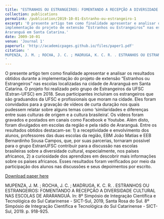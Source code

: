 ```yaml
---
title: "ESTRANHOS OU ESTRANGEIROS: FOMENTANDO A RECEPÇÃO A DIVERSIDADE CULTURAL NAS ESCOLAS DE ARARANGUÁ."
collection: publications
permalink: /publication/2019-10-01-Estranho-ou-estrangeiro-1
excerpt: 'O presente artigo tem como finalidade apresentar e analisar os resultados obtidos durante a
implementação do projeto de extensão “Estranhos ou Estrangeiros” nas escolas localizadas na cidade de
Araranguá em Santa Catarina.'
date: 2009-10-01
venue: 'Journal 1'
paperurl: 'http://academicpages.github.io/files/paper1.pdf'
citation: '
MUPENZA, J. M. ; ROCHA, J. C. ; MADRUGA, K. C. R. . ESTRANHOS OU ESTRANGEIROS: FOMENTANDO A RECEPÇÃO A DIVERSIDADE CULTURAL NAS ESCOLAS DE ARARANGUÁ. In: 8º Simpósio de Integração Científica e Tecnológica do Sul Catarinense - SICT-Sul, 2019, Santa Rosa do Sul. 8º Simpósio de Integração Científica e Tecnológica do Sul Catarinense - SICT-Sul, 2019. p. 918-925.
'
---
```

O presente artigo tem como finalidade apresentar e analisar os resultados obtidos durante a
implementação do projeto de extensão “Estranhos ou Estrangeiros” nas escolas localizadas na cidade de
Araranguá em Santa Catarina. O projeto foi realizado pelo grupo de Estrangeiros da UFSC (Estran-UFSC)
em 2018. Seus participantes incluíram os estrangeiros que são graduandos da UFSC e profissionais que
moram na cidade. Eles foram convidados para a gravação de vídeos de curta duração nos quais pudessem
relatar sobre alguns temas como ‘similaridades e diferenças entre suas culturas de origem e a cultura
brasileira’. Os vídeos foram gravados e postados em canais como Facebook e Youtube. Além disto, foram
divulgados em escolas da região e pela rádio de Araranguá. Entre os resultados obtidos destacam-se: 1) a
receptividade e envolvimento dos alunos, professores das duas escolas da região, EBM João Matias e EEB
Bernardinho Sousa Campos, que, por suas parcerias, tornaram possível para o grupo EstranUFSC contribuir
para a discussão nas escolas brasileiras sobre a diversidade cultural, especialmente, nos países africanos,
2) a curiosidade dos aprendizes em descobrir mais informações sobre os países africanos. Esses resultados
foram verificados por meio da participação dos alunos nas discussões e seus depoimentos por escrito.

[Download paper here](https://www.academic.djack.dev/files/Artigo_Estranhos_ou_Estrangeiros.pdf)

MUPENZA, J. M. ; ROCHA, J. C. ; MADRUGA, K. C. R. . ESTRANHOS OU ESTRANGEIROS: FOMENTANDO A RECEPÇÃO A DIVERSIDADE CULTURAL NAS ESCOLAS DE ARARANGUÁ. In: 8º Simpósio de Integração Científica e Tecnológica do Sul Catarinense - SICT-Sul, 2019, Santa Rosa do Sul. 8º Simpósio de Integração Científica e Tecnológica do Sul Catarinense - SICT-Sul, 2019. p. 918-925.